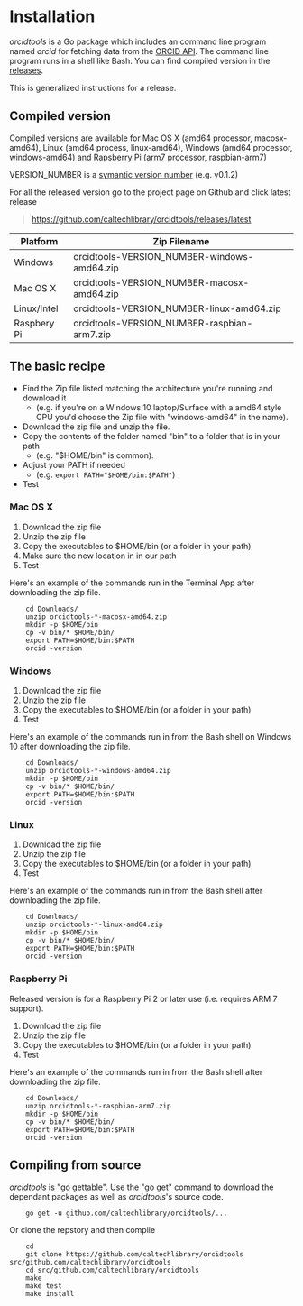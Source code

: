 
# Installation

*orcidtools* is a Go package which includes an command line program named *orcid* for fetching data from 
the [ORCID API](https://orcid.org). The command line program runs in a shell like Bash. You can find compiled
version in the [releases](https://github.com/caltechlibrary/orcidtools/releases/latest). 

This is generalized instructions for a release.

## Compiled version

Compiled versions are available for Mac OS X (amd64 processor, macosx-amd64), Linux (amd64 process, linux-amd64), 
Windows (amd64 processor, windows-amd64) and Rapsberry Pi (arm7 processor, raspbian-arm7)

VERSION_NUMBER is a [symantic version number](http://semver.org/) (e.g. v0.1.2)


For all the released version go to the project page on Github and click latest release

>    https://github.com/caltechlibrary/orcidtools/releases/latest


| Platform    | Zip Filename                        |
|-------------|-------------------------------------|
| Windows     | orcidtools-VERSION_NUMBER-windows-amd64.zip |
| Mac OS X    | orcidtools-VERSION_NUMBER-macosx-amd64.zip  |
| Linux/Intel | orcidtools-VERSION_NUMBER-linux-amd64.zip   |
| Raspbery Pi | orcidtools-VERSION_NUMBER-raspbian-arm7.zip |


## The basic recipe

+ Find the Zip file listed matching the architecture you're running and download it
    + (e.g. if you're on a Windows 10 laptop/Surface with a amd64 style CPU you'd choose the Zip file with "windows-amd64" in the name).
+ Download the zip file and unzip the file.
+ Copy the contents of the folder named "bin" to a folder that is in your path 
    + (e.g. "$HOME/bin" is common).
+ Adjust your PATH if needed
    + (e.g. `export PATH="$HOME/bin:$PATH"`)
+ Test


### Mac OS X

1. Download the zip file
2. Unzip the zip file
3. Copy the executables to $HOME/bin (or a folder in your path)
4. Make sure the new location in in our path
5. Test

Here's an example of the commands run in the Terminal App after downloading the 
zip file.

```shell
    cd Downloads/
    unzip orcidtools-*-macosx-amd64.zip
    mkdir -p $HOME/bin
    cp -v bin/* $HOME/bin/
    export PATH=$HOME/bin:$PATH
    orcid -version
```

### Windows

1. Download the zip file
2. Unzip the zip file
3. Copy the executables to $HOME/bin (or a folder in your path)
4. Test

Here's an example of the commands run in from the Bash shell on Windows 10 after
downloading the zip file.

```shell
    cd Downloads/
    unzip orcidtools-*-windows-amd64.zip
    mkdir -p $HOME/bin
    cp -v bin/* $HOME/bin/
    export PATH=$HOME/bin:$PATH
    orcid -version
```


### Linux 

1. Download the zip file
2. Unzip the zip file
3. Copy the executables to $HOME/bin (or a folder in your path)
4. Test

Here's an example of the commands run in from the Bash shell after
downloading the zip file.

```shell
    cd Downloads/
    unzip orcidtools-*-linux-amd64.zip
    mkdir -p $HOME/bin
    cp -v bin/* $HOME/bin/
    export PATH=$HOME/bin:$PATH
    orcid -version
```


### Raspberry Pi

Released version is for a Raspberry Pi 2 or later use (i.e. requires ARM 7 support).

1. Download the zip file
2. Unzip the zip file
3. Copy the executables to $HOME/bin (or a folder in your path)
4. Test

Here's an example of the commands run in from the Bash shell after
downloading the zip file.

```shell
    cd Downloads/
    unzip orcidtools-*-raspbian-arm7.zip
    mkdir -p $HOME/bin
    cp -v bin/* $HOME/bin/
    export PATH=$HOME/bin:$PATH
    orcid -version
```


## Compiling from source

_orcidtools_ is "go gettable".  Use the "go get" command to download the dependant packages
as well as _orcidtools_'s source code.

```shell
    go get -u github.com/caltechlibrary/orcidtools/...
```

Or clone the repstory and then compile

```shell
    cd
    git clone https://github.com/caltechlibrary/orcidtools src/github.com/caltechlibrary/orcidtools
    cd src/github.com/caltechlibrary/orcidtools
    make
    make test
    make install
```



